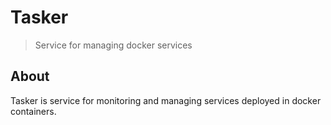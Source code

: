 # Tasker
> Service for managing docker services

## About
Tasker is service for monitoring and managing services deployed
in docker containers.
